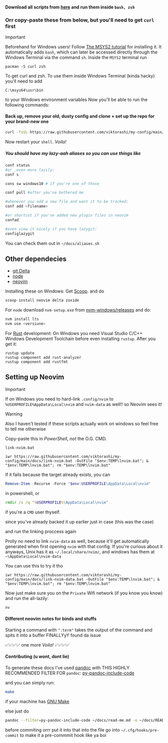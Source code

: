 #### Download all scripts from [here](https://download-directory.github.io/?url=https%3A%2F%2Fgithub.com%2Fviktorashi%2Fmy-config%2Ftree%2Fmain%2Fdocs) and run them inside `bash, zsh`

### Orr copy-paste these from below, but you'll need to get `curl` first

> [!IMPORTANT]
> Beforehand for Windows users!
> Follow [The MSYS2 tutorial](https://www.msys2.org) for installing it.
> It automatically adds `bash`, which can later be accessed directly through the Windows Terminal via the command `sh`.
> Inside the `MSYS2` terminal run

```
pacman -S curl zsh
```

To get curl and zsh.
To use them inside Windows Terminal (kinda hacky) you'll need to add

```
C:\msys64\usr\bin
```

to your Windows environment variables
Now you'll be able to run the following commands:

#### Back up, remove your old, dusty config and clone + set up the repo for your brand-new one

```bash
curl -fsSL https://raw.githubusercontent.com/viktorashi/my-config/main/docs/backup-remove-and-clone.sh | sh
```

Now restart your `shell`. _Voila!_

##### You should have my lazy-aah aliases so you can use things like

```bash
conf status
#or ,even more lazily:
conf s

cons sw windows10 # if you're one of those

conf pull #after you've bothered me

#whenever you add a new file and want it to be tracked:
conf add <filename>

#or shortcut if you've added new plugin files in neovim
confad

#even view it nicely if you have lazygit:
configlazygit
```

You can check them out in `~/docs/aliases.sh`

## Other dependecies

- [git Delta](https://dandavison.github.io/delta/installation.html)
- [node](https://docs.npmjs.com/downloading-and-installing-node-js-and-npm)
- [neovim](https://neovim.io)

Installing these on Windows:
Get [Scoop](https://scoop.sh).
and do

```sh
scoop install neovim delta zoxide

```

For `node` download `nvm-setup.exe` from [nvm-windows/releases](https://github.com/coreybutler/nvm-windows/releases) and do:

```sh
nvm install lts
nvm use <versiune>
```

For [Rust](https://www.rust-lang.org) development:
On Windows you need Visual Studio C/C++ Windows Development Toolchain before even installing `rustup`. After you get it:

```
rustup update
rustup component add rust-analyzer
rustup component add rustfmt
```

## Setting up Neovim

> [!IMPORTANT]
> If on Windows you need to hard-link `.config/nvim` to
> `%USERPROFILE%AppData\Local\nvim` and `nvim-data` as well!! so Neovim
> sees it!

> [!WARNING]
> Also I haven't tested if these scripts actually work on windows so feel
> free to tell me otherwise

Copy-paste this in _PowerShell_, _not_ the O.G. CMD.

`link-nvim.bat`

```
iwr https://raw.githubusercontent.com/viktorashi/my-config/main/docs/link-nvim.bat -OutFile "$env:TEMP\lnvim.bat"; & "$env:TEMP\lnvim.bat"; rm "$env:TEMP\lnvim.bat"
```

If it fails because the target already exists, you can

```powershell
Remove-Item -Recurse -Force "$env:USERPROFILE\AppData\Local\nvim"
```

in powershell, or

```cmd
rmdir /s /q "%USERPROFILE%\AppData\Local\nvim"
```

if you're a `CMD` user thyself.

since you've already backed it up earlier just in case (this was the case)

and run the linking proccess again

Prolly no need to link `nvim-data` as well, because it'll get automatically
generated when first opening `nvim` with that config. If you're curious
about it anyways, Unix has it as `~/.local/share/nvim/`, and windows has
them at `~\AppData\Local\nvim-data`

You can use this to try it tho

```
iwr https://raw.githubusercontent.com/viktorashi/my-config/main/docs/link-nvim-data.bat -OutFile "$env:TEMP\lnvim.bat"; & "$env:TEMP\lnvim.bat"; rm "$env:TEMP\lnvim.bat"
```

Now just make sure you on the `Private` Wifi network (if you know you know) and run the all-lazily:

```sh
nv
```

#### Different neovim notes for binds and stuffs

Starting a command with `":term"` takes the output of the command and spits it into a buffer
FINALLYyY found da issue

✅✅✅✅ one more _Voila!_ ✅✅✅✅

#### Contributing (u wont, dont lie)

To generate these docs I've used [pandoc](https://pandoc.org) with THIS
HIGHLY RECOMMENDED FILTER FOR `pandoc`:
[py-pandoc-include-code](https://github.com/veneres/py-pandoc-include-code)

and you can simply run:

```bash
make
```

if your machine has [GNU Make](https://www.gnu.org/software/make)

else just do

```bash
pandoc --filter=py-pandoc-include-code ~/docs/read-me.md -o ~/docs/README.md
```

before commiting orrr put it into that into the file go into
`~/.cfg/hooks/pre-commit` to make it a pre-commmit hook like ya boi
